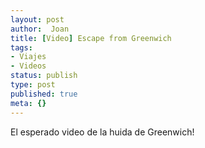 ```yaml
---
layout: post
author:  Joan
title: [Video] Escape from Greenwich
tags:
- Viajes
- Videos
status: publish
type: post
published: true
meta: {}
---
```

El esperado video de la huida de Greenwich!

<object type="application/x-shockwave-flash" width="500" height="375" data="http://vimeo.com/moogaloop.swf?clip_id=209553&amp;server=vimeo.com&amp;fullscreen=1&amp;show_title=1&amp;show_byline=0&amp;show_portrait=0&amp;color=679AF1">	<param name="quality" value="best" />	<param name="allowfullscreen" value="true" />	<param name="scale" value="showAll" />	<param name="movie" value="http://vimeo.com/moogaloop.swf?clip_id=209553&amp;server=vimeo.com&amp;fullscreen=1&amp;show_title=1&amp;show_byline=0&amp;show_portrait=0&amp;color=679AF1" /></object>
<br />
